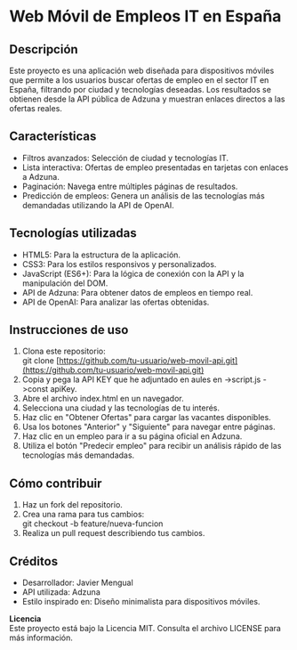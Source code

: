 # Web Móvil de Empleos IT en España

## Descripción

Este proyecto es una aplicación web diseñada para dispositivos móviles que permite a los usuarios buscar ofertas de empleo en el sector IT en España, filtrando por ciudad y tecnologías deseadas. Los resultados se obtienen desde la API pública de Adzuna y muestran enlaces directos a las ofertas reales.

## Características

-   Filtros avanzados: Selección de ciudad y tecnologías IT.
-   Lista interactiva: Ofertas de empleo presentadas en tarjetas con enlaces a Adzuna.
-   Paginación: Navega entre múltiples páginas de resultados.
-   Predicción de empleos: Genera un análisis de las tecnologías más demandadas utilizando la API de OpenAI.

## Tecnologías utilizadas

-   HTML5: Para la estructura de la aplicación.
-   CSS3: Para los estilos responsivos y personalizados.
-   JavaScript (ES6+): Para la lógica de conexión con la API y la manipulación del DOM.
-   API de Adzuna: Para obtener datos de empleos en tiempo real.
-   API de OpenAI: Para analizar las ofertas obtenidas.

## Instrucciones de uso

1.  Clona este repositorio:  
    git clone  [https://github.com/tu-usuario/web-movil-api.git](https://github.com/tu-usuario/web-movil-api.git)
2.  Copia y pega la API KEY que he adjuntado en aules en ->script.js ->const apiKey.
3.  Abre el archivo index.html en un navegador.
4.  Selecciona una ciudad y las tecnologías de tu interés.
5.  Haz clic en "Obtener Ofertas" para cargar las vacantes disponibles.
6.  Usa los botones "Anterior" y "Siguiente" para navegar entre páginas.
7.  Haz clic en un empleo para ir a su página oficial en Adzuna.
8.  Utiliza el botón "Predecir empleo" para recibir un análisis rápido de las tecnologías más demandadas.

## Cómo contribuir

1.  Haz un fork del repositorio.
2.  Crea una rama para tus cambios:  
    git checkout -b feature/nueva-funcion
3.  Realiza un pull request describiendo tus cambios.

## Créditos

-   Desarrollador: Javier Mengual
-   API utilizada: Adzuna
-   Estilo inspirado en: Diseño minimalista para dispositivos móviles.

**Licencia**  
Este proyecto está bajo la Licencia MIT. Consulta el archivo LICENSE para más información.
